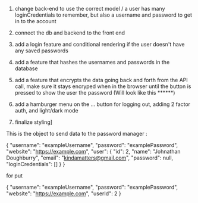 1. change back-end to use the correct model / a user has many loginCredentials to remember, but also a username and password to get in to the account

2. connect the db and backend to the front end

3. add a login feature and conditional rendering if the user doesn't have any saved passwords

4. add a feature that hashes the usernames and passwords in the database

5. add a feature that encrypts the data going back and forth from the API call, make sure it stays encryped when in the browser until the button is pressed to show the user the password (Will look like this ******)

6. add a hamburger menu on the ... button for logging out, adding 2 factor auth, and light/dark mode

7. finalize styling]







This is the object to send data to the password manager : 

{
  "username": "exampleUsername",
  "password": "examplePassword",
  "website": "https://example.com",
  "user": {
        "id": 2,
        "name": "Johnathan Doughburry",
        "email": "kindamatters@gmail.com",
        "password": null,
        "loginCredentials": []
    }
}

for put 

{
  "username": "exampleUsername",
  "password": "examplePassword",
  "website": "https://example.com",
  "userId": 2
}